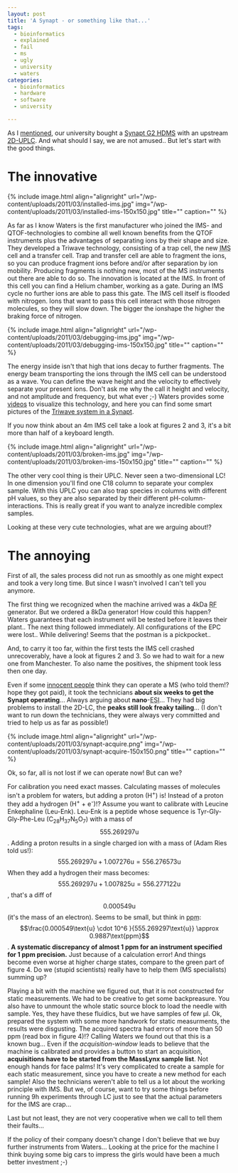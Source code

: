 ```yaml
---
layout: post
title: 'A Synapt - or something like that...'
tags:
  - bioinformatics
  - explained
  - fail
  - ms
  - ugly
  - university
  - waters
categories:
  - bioinformatics
  - hardware
  - software
  - university

---
```


As I <a href="/2011/02/very-first-time-with-a-synapt/">mentioned</a>, our university bought a <a href="http://www.waters.com/waters/promotionDetail.htm?id=10012626">Synapt G2 HDMS</a> with an upstream <a href="http://www.waters.com/waters/nav.htm?cid=514207">2D-UPLC</a>. And what should I say, we are not amused.. But let's start with the good things.


<h1>The innovative</h1>

{% include image.html align="alignright" url="/wp-content/uploads/2011/03/installed-ims.jpg" img="/wp-content/uploads/2011/03/installed-ims-150x150.jpg" title="" caption="" %}

As far as I know Waters is the first manufacturer who joined the IMS- and QTOF-technologies to combine all well known benefits from the QTOF instruments plus the advantages of separating ions by their shape and size. They developed a Triwave technology, consisting of a trap cell, the new <abbr title="ion mobility separation">IMS</abbr> cell and a transfer cell. Trap and transfer cell are able to fragment the ions, so you can produce fragment ions before and/or after separation by ion mobility. Producing fragments is nothing new, most of the MS instruments out there are able to do so. The innovation is located at the IMS. In front of this cell you can find a Helium chamber, working as a gate. During an IMS cycle no further ions are able to pass this gate. The IMS cell itself is flooded with nitrogen. Ions that want to pass this cell interact with those nitrogen molecules, so they will slow down. The bigger the ionshape the higher the braking force of nitrogen.

{% include image.html align="alignright" url="/wp-content/uploads/2011/03/debugging-ims.jpg" img="/wp-content/uploads/2011/03/debugging-ims-150x150.jpg" title="" caption="" %}

The energy inside isn't that high that ions decay to further fragments. The energy beam transporting the ions through the IMS cell can be understood as a wave. You can define the wave height and the velocity to effectively separate your present ions. Don't ask me why the call it height and velocity, and not amplitude and frequency, but what ever ;-)
Waters provides some <a href="http://www.waters.com/waters/nav.htm?cid=10110057">videos</a> to visualize this technology, and here you can find some smart pictures of the <a href="http://www.waters.com/webassets/cms/library/docs/720002156en.pdf">Triwave system in a Synapt</a>.

If you now think about an 4m IMS cell take a look at figures 2 and 3, it's a bit more than half of a keyboard length.


{% include image.html align="alignright" url="/wp-content/uploads/2011/03/broken-ims.jpg" img="/wp-content/uploads/2011/03/broken-ims-150x150.jpg" title="" caption="" %}

The other very cool thing is their UPLC. Never seen a two-dimensional LC! In one dimension you'll find one C18 column to separate your complex sample. With this UPLC you can also trap species in columns with different pH values, so they are also separated by their different pH-column-interactions. This is really great if you want to analyze incredible complex samples.

Looking at these very cute technologies, what are we arguing about!?

<h1>The annoying</h1>
First of all, the sales process did not run as smoothly as one might expect and took a very long time. But since I wasn't involved I can't tell you anymore.

The first thing we recognized when the machine arrived was a 4kDa <abbr title="radio frequency">RF</abbr> generator. But we ordered a 8kDa generator! How could this happen? Waters guarantees that each instrument will be tested before it leaves their plant..
The next thing followed immediately. All configurations of the EPC were lost.. While delivering! Seems that the postman is a pickpocket..

And, to carry it too far, within the first tests the IMS cell crashed unrecoverably, have a look at figures 2 and 3. So we had to wait for a new one from Manchester. To also name the positives, the shipment took less then one day.

Even if some <a href="http://blogs.howstuffworks.com/2011/03/23/i-think-i-can-operate-a-mass-spectrometer-really/">innocent people</a> think they can operate a MS (who told them!? hope they got paid), it took  the technicians <strong>about six weeks to get the Synapt operating</strong>... Always arguing about <strong>nano</strong>-<abbr title="electrospray ionization">ESI</abbr>...
They had big problems to install the 2D-LC, the <strong>peaks still look freaky tailing</strong>...
(I don't want to run down the technicians, they were always very committed and tried to help us as far as possible!)

{% include image.html align="alignright" url="/wp-content/uploads/2011/03/synapt-acquire.png" img="/wp-content/uploads/2011/03/synapt-acquire-150x150.png" title="" caption="" %}

Ok, so far, all is not lost if we can operate now! But can we?

For calibration you need exact masses. Calculating masses of molecules isn't a problem for waters, but adding a proton (H<sup>+</sup>) is! Instead of a proton they add a hydrogen (H<sup>+</sup> + e<sup>-</sup>)!? Assume you want to calibrate with Leucine Enkephaline (Leu-Enk). Leu-Enk is a peptide whose sequence is Tyr-Gly-Gly-Phe-Leu (C<sub>28</sub>H<sub>37</sub>N<sub>5</sub>O<sub>7</sub>) with a mass of $$555.269297\text{u}$$.
Adding a proton results in a single charged ion with a mass of (Adam Ries told us!):
$$555.269297\text{u} + 1.007276\text{u} = 556.276573\text{u}$$
When they add a hydrogen their mass becomes:
$$555.269297\text{u} + 1.007825\text{u} = 556.277122\text{u}$$,
that's a diff of $$0.000549\text{u}$$ (it's the mass of an electron). Seems to be small, but think in <abbr title="parts per million">ppm</abbr>:
$$\frac{0.000549\text{u} \cdot 10^6 }{555.269297\text{u}} \approx 0.9887\text{ppm}$$.
<strong>A systematic discrepancy of almost 1 ppm for an instrument specified for 1 ppm precision.</strong> Just because of a calculation error! And things become even worse at higher charge states, compare to the green part of figure 4. Do we (stupid scientists) really have to help them (MS specialists) summing up?

Playing a bit with the machine we figured out, that it is not constructed for static measurements. We had to be creative to get some backpreasure. You also have to unmount the whole static source block to load the needle with sample. Yes, they have these fluidics, but we have samples of few &#956;l.
Ok, prepared the system with some more handwork for static measurments, the results were disgusting. The acquired spectra had errors of more than 50 ppm (read box in figure 4)!? Calling Waters we found out that this is a known bug... Even if the <em>acquisition-window</em> leads to believe that the machine is calibrated and provides a button to start an acquisition, <strong>acquisitions have to be started from the MassLynx sample list</strong>. Not enough hands for face palms!
It's very complicated to create a sample for each static measurement, since you have to create a new method for each sample! Also the technicians weren't able to tell us a lot about the working principle with IMS. But we, of course, want to try some things before running 9h experiments through LC just to see that the actual parameters for the IMS are crap...

Last but not least, they are not very cooperative when we call to tell them their faults...

If the policy of their company doesn't change I don't believe that we buy further instruments from Waters...
Looking at the price for the machine I think buying some big cars to impress the girls would have been a much better investment ;-)
